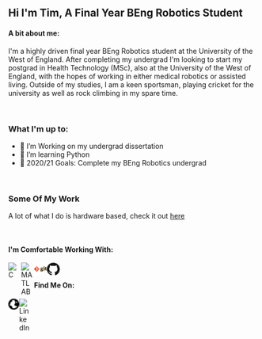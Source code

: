 ## Hi I'm Tim, A Final Year BEng Robotics Student
#### A bit about me:
I'm a highly driven final year BEng Robotics student at the University of the West of England. After completing my undergrad I'm looking to start my postgrad in Health Technology (MSc), also at the University of the West of England, with the hopes of working in either medical robotics or assisted living. Outside of my studies, I am a keen sportsman, playing cricket for the university as well as rock climbing in my spare time.

<br />

### What I'm up to:
- 🔭 I’m Working on my undergrad dissertation
- 🌱 I’m learning Python
-  🥅 2020/21 Goals: Complete my BEng Robotics undergrad

<br />

### Some Of My Work
A lot of what I do is hardware based, check it out [here][website]

<br />

#### I'm Comfortable Working With:
<img align="left" alt="C" width="26px" src="https://user-images.githubusercontent.com/43787505/89530481-785c8280-d7e6-11ea-8d2d-e8e193035c08.png" />
<img align="left" alt="MATLAB" width="26px" src="https://user-images.githubusercontent.com/43787505/89530058-c1600700-d7e5-11ea-9e42-01037d15a2fc.png"/>
<img align="left" alt="Git" width="26px" src="https://raw.githubusercontent.com/github/explore/80688e429a7d4ef2fca1e82350fe8e3517d3494d/topics/git/git.png" />
<img align="left" alt="GitHub" width="26px" src="https://raw.githubusercontent.com/github/explore/78df643247d429f6cc873026c0622819ad797942/topics/github/github.png"/>

<br />


#### Find Me On:
[<img align="left" alt="Website" width="22px" src="https://raw.githubusercontent.com/iconic/open-iconic/master/svg/globe.svg" />][website]
[<img align="left" alt="LinkedIn" width="22px" src="https://cdn.jsdelivr.net/npm/simple-icons@v3/icons/linkedin.svg" />][linkedin]




[linkedin]: https://www.linkedin.com/in/tm-weber/
[website]: 	https://timweber.github.io
